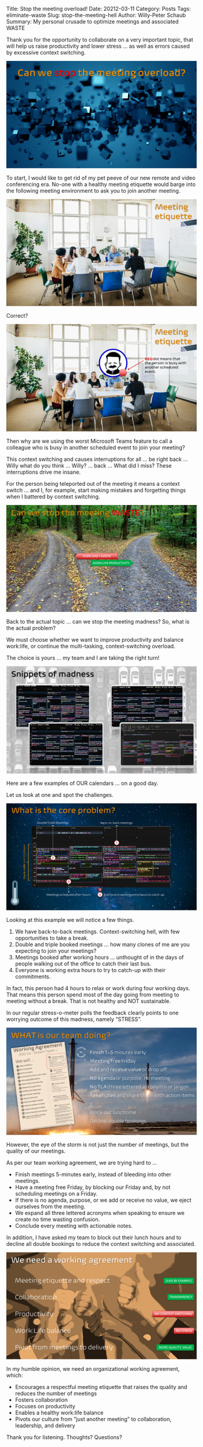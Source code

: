 Title: Stop the meeting overload!
Date: 20212-03-11
Category: Posts
Tags: eliminate-waste
Slug: stop-the-meeting-hell
Author: Willy-Peter Schaub
Summary: My personal crusade to optimize meetings and associated WASTE

Thank you for the opportunity to collaborate on a very important topic, that will help us raise productivity and lower stress … as well as errors caused by excessive context switching.

![Intro](../images/stop-the-meeting-hell-1.PNG)

To start, I would like to get rid of my pet peeve of our new remote and video conferencing era. No-one with a healthy meeting etiquette would barge into the following meeting environment to ask you to join another meeting. 

![Meeting](../images/stop-the-meeting-hell-2.PNG)

Correct?

![Meeting Interruption?](../images/stop-the-meeting-hell-3.PNG)

Then why are we using the worst Microsoft Teams feature to call a colleague who is busy in another scheduled event to join your meeting?

This context switching and causes interruptions for all … be right back … Willy what do you think … Willy? … back … What did I miss? These interruptions drive me insane. 

For the person being teleported out of the meeting it means a context switch … and I, for example, start making mistakes and forgetting things when I battered by context switching.

![Decision](../images/stop-the-meeting-hell-4.PNG)

Back to the actual topic … can we stop the meeting madness? So, what is the actual problem?

We must choose whether we want to improve productivity and balance work:life, or continue the multi-tasking, context-switching overload. 

The choice is yours … my team and I are taking the right turn!

![Snippets of madness](../images/stop-the-meeting-hell-5.PNG)

Here are a few examples of OUR calendars … on a good day. 

Let us look at one and spot the challenges.

![Core Issue](../images/stop-the-meeting-hell-6.PNG)

Looking at this example we will notice a few things.

1. We have back-to-back meetings. Context-switching hell, with few opportunities to take a break.
2. Double and triple booked meetings … how many clones of me are you expecting to join your meetings?
3. Meetings booked after working hours ... unthought of in the days of people walking out of the office to catch their last bus.
4. Everyone is working extra hours to try to catch-up with their commitments.

In fact, this person had 4 hours to relax or work during four working days. That means this person spend most of the day going from meeting to meeting without a break. That is not healthy and NOT sustainable. 

In our regular stress-o-meter polls the feedback clearly points to one worrying outcome of this madness, namely “STRESS”.

![What we are doing](../images/stop-the-meeting-hell-7.PNG)

However, the eye of the storm is not just the number of meetings, but the quality of our meetings.

As per our team working agreement, we are trying hard to …

- Finish meetings 5-minutes early, instead of bleeding into other meetings.
- Have a meeting free Friday, by blocking our Friday and, by not scheduling meetings on a Friday.
- If there is no agenda, purpose, or we add or receive no value, we eject ourselves from the meeting.
- We expand all three lettered acronyms when speaking to ensure we create no time wasting confusion.
- Conclude every meeting with actionable notes.

In addition, I have asked my team to block out their lunch hours and to decline all double bookings to reduce the context switching and associated.

![What we should all do](../images/stop-the-meeting-hell-8.PNG)

In my humble opinion, we need an organizational working agreement, which:

- Encourages a respectful meeting etiquette that raises the quality and reduces the number of meetings
- Fosters collaboration
- Focuses on productivity
- Enables a healthy work:life balance
- Pivots our culture from ”just another meeting” to collaboration, leadership, and delivery

Thank you for listening. Thoughts? Questions?

